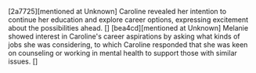 [2a7725][mentioned at Unknown] Caroline revealed her intention to continue her education and explore career options, expressing excitement about the possibilities ahead. []
[bea4cd][mentioned at Unknown] Melanie showed interest in Caroline's career aspirations by asking what kinds of jobs she was considering, to which Caroline responded that she was keen on counseling or working in mental health to support those with similar issues. []
